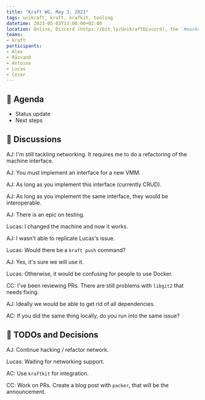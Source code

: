 ```yaml
---
title: "Kraft WG, May 3, 2023"
tags: unikraft, kraft, krafkit, tooling
datetime: 2023-05-03T13:00:00+02:00
location: Online, Discord (https://bit.ly/UnikraftDiscord), the `#monkey-business` voice channel
teams:
- kraft
participants:
- Alex
- RăzvanD
- Antoine
- Lucas
- Cezar
---
```


## :dart: Agenda

- Status update
- Next steps

## :closed_book: Discussions

AJ: I'm still tackling networking.
It requires me to do a refactoring of the machine interface.

AJ: You must implement an interface for a new VMM.

AJ: As long as you implement this interface (currently CRUD).

AJ: As long as you implement the same interface, they would be interoperable.

AJ: There is an epic on testing.

Lucas: I changed the machine and now it works.

AJ: I wasn't able to replicate Lucas's issue.

Lucas: Would there be a `kraft push` command?

AJ: Yes, it's sure we will use it.

Lucas: Otherwise, it would be confusing for people to use Docker.

CC: I've been reviewing PRs.
There are still problems with `libgit2` that needs fixing.

AJ: Ideally we would be able to get rid of all dependencies.

AC: If you did the same thing locally, do you run into the same issue?

## :wrench: TODOs and Decisions

AJ: Continue hacking / refactor network.

Lucas: Waiting for networking support.

AC: Use `kraftkit` for integration.

CC: Work on PRs.
Create a blog post with `packer`, that will be the announcement.
